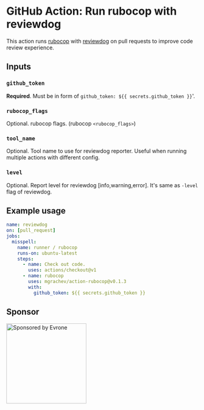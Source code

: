 # GitHub Action: Run rubocop with reviewdog

This action runs [rubocop](https://github.com/rubocop-hq/rubocop) with
[reviewdog](https://github.com/reviewdog/reviewdog) on pull requests to improve
code review experience.

## Inputs

### `github_token`

**Required**. Must be in form of `github_token: ${{ secrets.github_token }}`'.

### `rubocop_flags`

Optional. rubocop flags. (rubocop `<rubocop_flags>`)

### `tool_name`

Optional. Tool name to use for reviewdog reporter. Useful when running multiple
actions with different config.

### `level`

Optional. Report level for reviewdog [info,warning,error].
It's same as `-level` flag of reviewdog.

## Example usage

```yml
name: reviewdog
on: [pull_request]
jobs:
  misspell:
    name: runner / rubocop
    runs-on: ubuntu-latest
    steps:
      - name: Check out code.
        uses: actions/checkout@v1
      - name: rubocop
        uses: mgrachev/action-rubocop@v0.1.3
        with:
          github_token: ${{ secrets.github_token }}
```

## Sponsor

<p>
  <a href="https://evrone.com/?utm_source=action-rubocop">
    <img src="https://solovev.one/static/evrone-sponsored-300.png" 
      alt="Sponsored by Evrone" width="210">
  </a>
</p>
